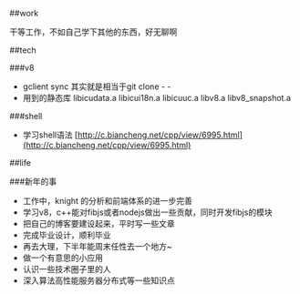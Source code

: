 ##work

干等工作，不如自己学下其他的东西，好无聊啊

##tech

###v8

* gclient sync 其实就是相当于git clone - -           
* 用到的静态库 libicudata.a  libicui18n.a  libicuuc.a  libv8.a  libv8_snapshot.a     

###shell

* 学习shell语法 [http://c.biancheng.net/cpp/view/6995.html](http://c.biancheng.net/cpp/view/6995.html)

##life

###新年的事

* 工作中，knight 的分析和前端体系的进一步完善           
* 学习v8，c++能对fibjs或者nodejs做出一些贡献，同时开发fibjs的模块           
* 把自己的博客要建设起来，平时写一些文章                        
* 完成毕业设计，顺利毕业         
* 再去大理，下半年能周末任性去一个地方~                  
* 做一个有意思的小应用             
* 认识一些技术圈子里的人    
* 深入算法高性能服务器分布式等一些知识点
